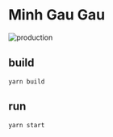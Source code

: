 # Minh Gau Gau

![production](https://github.com/ferez96/minhgaugau/actions/workflows/github-pages.yml/badge.svg)

## build

```
yarn build
```

## run

```
yarn start
```